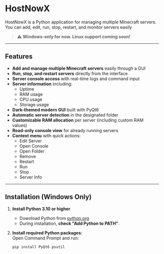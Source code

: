 # HostNowX

HostNowX is a Python application for managing multiple Minecraft servers. You can add, edit, run, stop, restart, and monitor servers easily

> ⚠️ **Windows-only for now. Linux support coming soon!**

---

## Features

- **Add and manage multiple Minecraft servers** easily through a GUI  
- **Run, stop, and restart servers** directly from the interface  
- **Server console access** with real-time logs and command input  
- **Server information** including:
  - Uptime
  - RAM usage
  - CPU usage
  - Storage usage  
- **Dark-themed modern GUI** built with PyQt6  
- **Automatic server detection** in the designated folder  
- **Customizable RAM allocation** per server (including custom RAM values)  
- **Read-only console view** for already running servers  
- **Context menu** with quick actions:
  - Edit Server
  - Open Console
  - Open Folder
  - Remove
  - Restart
  - Run
  - Stop
  - Server Info  

---

## Installation (Windows Only)

1. **Install Python 3.10 or higher**  
   - Download Python from [python.org](https://www.python.org/downloads/windows/)  
   - During installation, **check "Add Python to PATH"**.

2. **Install required Python packages**:  
   Open Command Prompt and run:
   ```cmd
   pip install PyQt6 psutil
